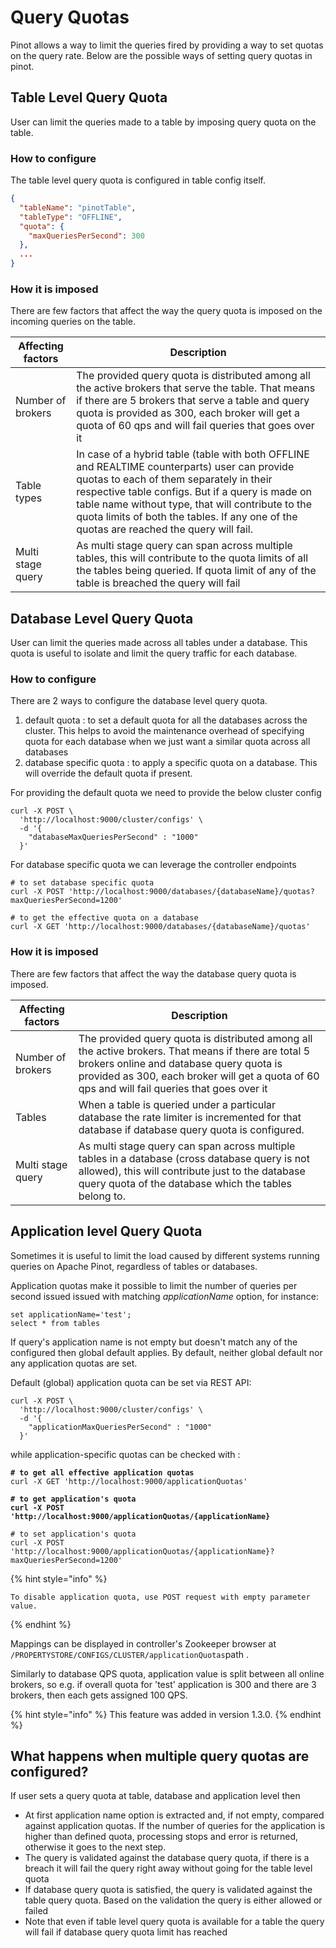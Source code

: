 # Query Quotas

Pinot allows a way to limit the queries fired by providing a way to set quotas on the query rate. Below are the possible ways of setting query quotas in pinot.

## Table Level Query Quota

User can limit the queries made to a table by imposing query quota on the table.

### How to configure

The table level query quota is configured in table config itself.

```json
{
  "tableName": "pinotTable",
  "tableType": "OFFLINE",
  "quota": {
    "maxQueriesPerSecond": 300
  },
  ...
}
```

### How it is imposed

There are few factors that affect the way the query quota is imposed on the incoming queries on the table.

| Affecting factors | Description                                                                                                                                                                                                                                                                                                                                   |
| ----------------- | --------------------------------------------------------------------------------------------------------------------------------------------------------------------------------------------------------------------------------------------------------------------------------------------------------------------------------------------- |
| Number of brokers | The provided query quota is distributed among all the active brokers that serve the table. That means if there are 5 brokers that serve a table and query quota is provided as 300, each broker will get a quota of 60 qps and will fail queries that goes over it                                                                            |
| Table types       | In case of a hybrid table (table with both OFFLINE and REALTIME counterparts) user can provide quotas to each of them separately in their respective table configs. But if a query is made on table name without type, that will contribute to the quota limits of both the tables. If any one of the quotas are reached the query will fail. |
| Multi stage query | As multi stage query can span across multiple tables, this will contribute to the quota limits of all the tables being queried. If quota limit of any of the table is breached the query will fail                                                                                                                                            |

## Database Level Query Quota

User can limit the queries made across all tables under a database. This quota is useful to isolate and limit the query traffic for each database.

### How to configure

There are 2 ways to configure the database level query quota.

1. default quota : to set a default quota for all the databases across the cluster. This helps to avoid the maintenance overhead of specifying quota for each database when we just want a similar quota across all databases
2. database specific quota : to apply a specific quota on a database. This will override the default quota if present.

For providing the default quota we need to provide the below cluster config

```shell
curl -X POST \
  'http://localhost:9000/cluster/configs' \
  -d '{
    "databaseMaxQueriesPerSecond" : "1000"
  }'
```

For database specific quota we can leverage the controller endpoints

```shell
# to set database specific quota
curl -X POST 'http://localhost:9000/databases/{databaseName}/quotas?maxQueriesPerSecond=1200'
```

```shell
# to get the effective quota on a database
curl -X GET 'http://localhost:9000/databases/{databaseName}/quotas'
```

### How it is imposed

There are few factors that affect the way the database query quota is imposed.

| Affecting factors | Description                                                                                                                                                                                                                                      |
| ----------------- | ------------------------------------------------------------------------------------------------------------------------------------------------------------------------------------------------------------------------------------------------ |
| Number of brokers | The provided query quota is distributed among all the active brokers. That means if there are total 5 brokers online and database query quota is provided as 300, each broker will get a quota of 60 qps and will fail queries that goes over it |
| Tables            | When a table is queried under a particular database the rate limiter is incremented for that database if database query quota is configured.                                                                                                     |
| Multi stage query | As multi stage query can span across multiple tables in a database (cross database query is not allowed), this will contribute just to the database query quota of the database which the tables belong to.                                      |



## **Application level Query Quota**&#x20;

Sometimes it is useful to limit the load caused by different systems running queries on Apache Pinot, regardless of tables or databases.&#x20;

Application quotas make it possible to limit the number of queries per second issued issued with matching _applicationName_ option, for instance:

```
set applicationName='test';
select * from tables
```

If query's application name is not empty but doesn't match any of the configured then global default applies.  By default, neither global default nor any application quotas are set.&#x20;

Default (global) application quota can be set via REST API:

```
curl -X POST \
  'http://localhost:9000/cluster/configs' \
  -d '{
    "applicationMaxQueriesPerSecond" : "1000"
  }'
```

while application-specific  quotas  can be checked with :

<pre class="language-shell"><code class="lang-shell"><strong># to get all effective application quotas
</strong>curl -X GET 'http://localhost:9000/applicationQuotas'
</code></pre>

<pre><code><strong># to get application's quota
</strong><strong>curl -X POST 'http://localhost:9000/applicationQuotas/{applicationName}
</strong></code></pre>

```shell
# to set application's quota
curl -X POST 'http://localhost:9000/applicationQuotas/{applicationName}?maxQueriesPerSecond=1200'
```

{% hint style="info" %}
```
To disable application quota, use POST request with empty parameter value.
```
{% endhint %}

Mappings can be displayed in  controller's Zookeeper browser at  `/PROPERTYSTORE/CONFIGS/CLUSTER/applicationQuotas`path .

Similarly to database QPS quota, application value is split between all online brokers, so e.g.  if overall quota for 'test' application is 300 and there are 3 brokers, then each gets assigned 100 QPS.&#x20;

{% hint style="info" %}
This feature was added in version 1.3.0.
{% endhint %}

## What happens when multiple query quotas are configured?

If user sets a query quota at table, database and application level then

* At first application name option is extracted and, if not empty, compared against application  quotas. If the number of queries for the application is higher than defined quota, processing stops and error is returned, otherwise it goes to the next step.&#x20;
* The query is validated against the database query quota, if there is a breach it will fail the query right away without going for the table level quota
* If database query quota is satisfied, the query is validated against the table query quota. Based on the validation the query is either allowed or failed
* Note that even if table level query quota is available for a table the query will fail if database query quota limit has reached
